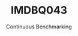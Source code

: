 ---
layout: default
title: IMDBQ043
subtitle: Continuous Benchmarking
selected: IMDB
expanded: Benchmarking
benchmark: /individual_results/IMDBQ043.html
---